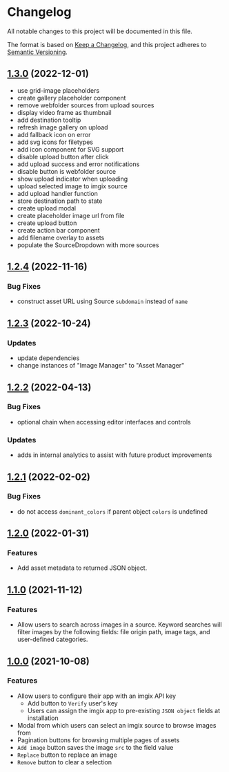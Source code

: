 # Changelog

All notable changes to this project will be documented in this file.

The format is based on [Keep a Changelog](https://keepachangelog.com/en/1.0.0/),
and this project adheres to [Semantic Versioning](https://semver.org/spec/v2.0.0.html).

## [1.3.0](https://github.com/imgix/contentful/compare/v1.2.3...v1.2.4) (2022-12-01)
- use grid-image placeholders
- create gallery placeholder component
- remove webfolder sources from upload sources
- display video frame as thumbnail
- add destination tooltip
- refresh image gallery on upload
- add fallback icon on error
- add svg icons for filetypes
- add icon component for SVG support
- disable upload button after click
- add upload success and error notifications
- disable button is webfolder source
- show upload indicator when uploading
- upload selected image to imgix source
- add upload handler function
- store destination path to state
- create upload modal
- create placeholder image url from file
- create upload button
- create action bar component
- add filename overlay  to assets
- populate the SourceDropdown with more sources

## [1.2.4](https://github.com/imgix/contentful/compare/v1.2.3...v1.2.4) (2022-11-16)

### Bug Fixes

- construct asset URL using Source `subdomain` instead of `name`

## [1.2.3](https://github.com/imgix/contentful/compare/v1.2.2...v1.2.3) (2022-10-24)

### Updates

- update dependencies
- change instances of "Image Manager" to "Asset Manager"

## [1.2.2](https://github.com/imgix/contentful/compare/v1.2.1...v1.2.2) (2022-04-13)

### Bug Fixes

- optional chain when accessing editor interfaces and controls

### Updates

- adds in internal analytics to assist with future product improvements

## [1.2.1](https://github.com/imgix/contentful/compare/v1.2.0...v1.2.1) (2022-02-02)

### Bug Fixes

- do not access `dominant_colors` if parent object `colors` is undefined

## [1.2.0](https://github.com/imgix/contentful/compare/v1.1.0...v1.2.0) (2022-01-31)

### Features

- Add asset metadata to returned JSON object.

## [1.1.0](https://github.com/imgix/contentful/compare/v1.0.0...v1.1.0) (2021-11-12)

### Features

- Allow users to search across images in a source. Keyword searches will filter images by the following fields: file origin path, image tags, and user-defined categories.

## [1.0.0](https://github.com/imgix/contentful/compare/5ed04a4a6c07ce5596f25b7306b1c0df1a0de641...v1.0.0) (2021-10-08)

### Features

- Allow users to configure their app with an imgix API key
  - Add button to `Verify` user's key
  - Users can assign the imgix app to pre-existing `JSON object` fields at installation
- Modal from which users can select an imgix source to browse images from
- Pagination buttons for browsing multiple pages of assets
- `Add image` button saves the image `src` to the field value
- `Replace` button to replace an image
- `Remove` button to clear a selection
